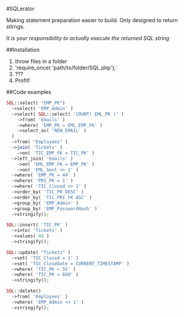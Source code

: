#SQLerator

Making statement preparation easier to build.
Only designed to return stirngs.

*It is your responsibility to actually execute the returned SQL string*

##Installation

1. throw files in a folder
2. 'require_once( 'path/to/folder/SQL.php');`
3. ???
4. Profit!

##Code examples

```PHP
SQL::select( "EMP_PK")
  ->select( 'EMP_Admin' )
  ->select( SQL::select( 'COUNT( EML_PK )' )
    ->from( 'Emails' )
    ->where( 'EMP_PK = EML_EMP_FK' )
    ->select_as( 'NEW_EMAIL' )
  )
  ->from( "Employees" )
  ->join( 'Tickets' )
    ->on( 'TIC_EMP_FK = TIC_PK' )
  ->left_join( 'Emails' )
    ->on( 'EML_EMP_FK = EMP_PK' )
    ->on( 'EML_Sent <> 1' )
  ->where( 'EMP_PK = 44' )
  ->where( 'PRI_PK = 1' )
  ->where( 'TIC_Closed <> 1' )
  ->order_by( 'TIC_PK DESC' )
  ->order_by( 'TIC_PRI_FK ASC' )
  ->group_by( 'EMP_Admin' )
  ->group_by( 'EMP_PasswordHash' )
  ->stringify();
```

```PHP
SQL::insert( 'TIC_PK' )
  ->into( 'Tickets' )
  ->values( 44 )
  ->stringify();
```

```PHP
SQL::update( "Tickets" )
  ->set( 'TIC_Closed = 1' )
  ->set( 'TIC_CloseDate = CURRENT_TIMESTAMP' )
  ->where( 'TIC_PK < 55' )
  ->where( 'TIC_PK = 660' )
  ->stringify();
```

```PHP
SQL::delete()
  ->from( 'Employees' )
  ->where( 'EMP_Admin <> 1' )
  ->stringify();
```
